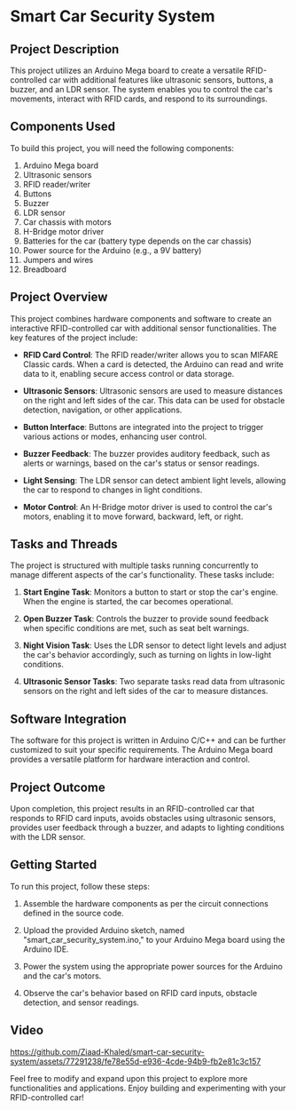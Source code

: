 # Smart Car Security System

## Project Description

This project utilizes an Arduino Mega board to create a versatile RFID-controlled car with additional features like ultrasonic sensors, buttons, a buzzer, and an LDR sensor. The system enables you to control the car's movements, interact with RFID cards, and respond to its surroundings.

## Components Used

To build this project, you will need the following components:

1. Arduino Mega board
2. Ultrasonic sensors
3. RFID reader/writer
4. Buttons
5. Buzzer
6. LDR sensor
7. Car chassis with motors
8. H-Bridge motor driver
9. Batteries for the car (battery type depends on the car chassis)
10. Power source for the Arduino (e.g., a 9V battery)
11. Jumpers and wires
12. Breadboard

## Project Overview

This project combines hardware components and software to create an interactive RFID-controlled car with additional sensor functionalities. The key features of the project include:

- **RFID Card Control**: The RFID reader/writer allows you to scan MIFARE Classic cards. When a card is detected, the Arduino can read and write data to it, enabling secure access control or data storage.

- **Ultrasonic Sensors**: Ultrasonic sensors are used to measure distances on the right and left sides of the car. This data can be used for obstacle detection, navigation, or other applications.

- **Button Interface**: Buttons are integrated into the project to trigger various actions or modes, enhancing user control.

- **Buzzer Feedback**: The buzzer provides auditory feedback, such as alerts or warnings, based on the car's status or sensor readings.

- **Light Sensing**: The LDR sensor can detect ambient light levels, allowing the car to respond to changes in light conditions.

- **Motor Control**: An H-Bridge motor driver is used to control the car's motors, enabling it to move forward, backward, left, or right.

## Tasks and Threads

The project is structured with multiple tasks running concurrently to manage different aspects of the car's functionality. These tasks include:

1. **Start Engine Task**: Monitors a button to start or stop the car's engine. When the engine is started, the car becomes operational.

2. **Open Buzzer Task**: Controls the buzzer to provide sound feedback when specific conditions are met, such as seat belt warnings.

3. **Night Vision Task**: Uses the LDR sensor to detect light levels and adjust the car's behavior accordingly, such as turning on lights in low-light conditions.

4. **Ultrasonic Sensor Tasks**: Two separate tasks read data from ultrasonic sensors on the right and left sides of the car to measure distances.

## Software Integration

The software for this project is written in Arduino C/C++ and can be further customized to suit your specific requirements. The Arduino Mega board provides a versatile platform for hardware interaction and control.

## Project Outcome

Upon completion, this project results in an RFID-controlled car that responds to RFID card inputs, avoids obstacles using ultrasonic sensors, provides user feedback through a buzzer, and adapts to lighting conditions with the LDR sensor.

## Getting Started

To run this project, follow these steps:

1. Assemble the hardware components as per the circuit connections defined in the source code.

2. Upload the provided Arduino sketch, named "smart_car_security_system.ino," to your Arduino Mega board using the Arduino IDE.

3. Power the system using the appropriate power sources for the Arduino and the car's motors.

4. Observe the car's behavior based on RFID card inputs, obstacle detection, and sensor readings.

## Video

https://github.com/Ziaad-Khaled/smart-car-security-system/assets/77291238/fe78e55d-e936-4cde-94b9-fb2e81c3c157





Feel free to modify and expand upon this project to explore more functionalities and applications. Enjoy building and experimenting with your RFID-controlled car!
